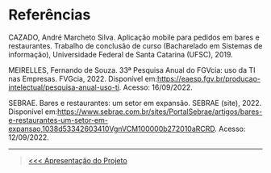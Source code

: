# Referências

CAZADO, André Marcheto Silva. Aplicação mobile para pedidos em bares e restaurantes. Trabalho de conclusão de curso (Bacharelado em Sistemas de informação), Universidade Federal de Santa Catarina (UFSC), 2019. 

MEIRELLES, Fernando de Souza. 33ª Pesquisa Anual do FGVcia: uso da TI nas Empresas. FVGcia, 2022. Disponível em:https://eaesp.fgv.br/producao-intelectual/pesquisa-anual-uso-ti. Acesso: 16/09/2022. 

SEBRAE. Bares e restaurantes: um setor em expansão. SEBRAE (site), 2022. Disponível em:https://www.sebrae.com.br/sites/PortalSebrae/artigos/bares-e-restaurantes-um-setor-em-expansao,1038d53342603410VgnVCM100000b272010aRCRD. Acesso: 12/09/2022. 

***
>[<<< Apresentação do Projeto](./10-Apresenta%C3%A7%C3%A3o%20do%20Projeto.md)